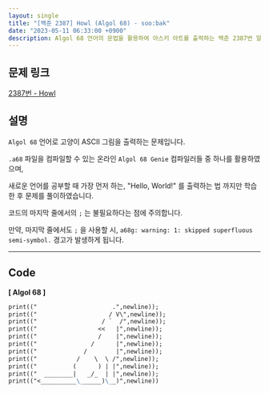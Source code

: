 ```yaml
---
layout: single
title: "[백준 2387] Howl (Algol 68) - soo:bak"
date: "2023-05-11 06:33:00 +0900"
description: Algol 68 언어의 문법을 활용하여 아스키 아트를 출력하는 백준 2387번 알고리즘 문제의 풀이 및 해설
---
```


## 문제 링크
  [2387번 - Howl](https://www.acmicpc.net/problem/2387)

## 설명
`Algol 68` 언어로 고양이 ASCII 그림을 출력하는 문제입니다. <br>

`.a68` 파일을 컴파일할 수 있는 온라인 `Algol 68 Genie` 컴파일러들 중 하나를 활용하였으며, <br>

새로운 언어를 공부할 때 가장 먼저 하는, "Hello, World!" 를 출력하는 법 까지만 학습한 후 문제를 풀이하였습니다. <br>

코드의 마지막 줄에서의 `;` 는 불필요하다는 점에 주의합니다. <br>

만약, 마지막 줄에서도 `;` 을 사용할 시, `a68g: warning: 1: skipped superfluous semi-symbol.` 경고가 발생하게 됩니다. <br>

- - -

## Code
<b>[ Algol 68 ] </b>
<br>

  ```md
  print(("                     .",newline));
  print(("                    / V\",newline));
  print(("                  / `  /",newline));
  print(("                 <<   |",newline));
  print(("                 /    |",newline));
  print(("               /      |",newline));
  print(("             /        |",newline));
  print(("           /    \  \ /",newline));
  print(("          (      ) | |",newline));
  print(("  ________|   _/_  | |",newline));
  print(("<__________\______)\__)",newline))
  ```
